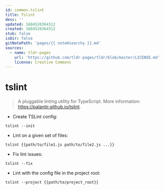 ```yaml
---
id: common.tslint
title: Tslint
desc: ''
updated: 1684520364312
created: 1684520364312
stub: false
isDir: false
gitNotePath: 'pages/{{ noteHiearchy }}.md'
sources:
  - name: tldr-pages
    url: 'https://github.com/tldr-pages/tldr/blob/master/LICENSE.md'
    license: Creative Commons
---
```

# tslint

> A pluggable linting utility for TypeScript.
> More information: <https://palantir.github.io/tslint>.

- Create TSLint config:

`tslint --init`

- Lint on a given set of files:

`tslint {{path/to/file1.js path/to/file2.js ...}}`

- Fix lint issues:

`tslint --fix`

- Lint with the config file in the project root:

`tslint --project {{path/to/project_root}}`

